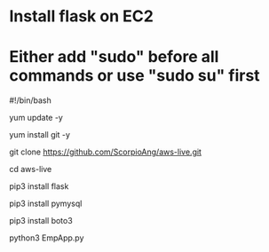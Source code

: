 # Install flask on EC2 
# Either add "sudo" before all commands or use "sudo su" first

#!/bin/bash

yum update -y

yum install git -y

git clone https://github.com/ScorpioAng/aws-live.git

cd aws-live

pip3 install flask

pip3 install pymysql

pip3 install boto3

python3 EmpApp.py
